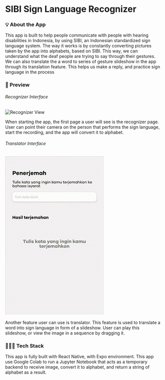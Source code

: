 # SIBI Sign Language Recognizer

### 💡 About the App
This app is built to help people communicate with people with hearing disabilities in Indonesia, by using SIBI, an Indonesian standardized sign language system. The way it works is by constantly converting pictures taken by the app into alphabets, based on SIBI. This way, we can understand what the deaf people are trying to say through their gestures. We can also translate the a word to series of gesture slideshow in the app through its translation feature. This helps us make a reply, and practice sign language in the process

### 👀 Preview

###### Recognizer Interface
![Recognizer View](src/Assets/screenshots/RecognizerPage.gif)

When starting the app, the first page a user will see is the recognizer page. User can point their camera on the person that performs the sign language, start the recording, and the app will convert it to alphabet.

###### Translator Interface
![Translator View](src/Assets/screenshots/TranslationPage.gif)

Another feature user can use is translator. This feature is used to translate a word into sign language in form of a slideshow. User can play this slideshow, or view the image in a sequence by dragging it.

### 👨🏻‍💻 Tech Stack
This app is fully built with React Native, with Expo environment. This app use Google Colab to run a Jupyter Notebook that acts as a temporary backend to receive image, convert it to alphabet, and return a string of alphabet as a result.